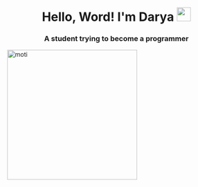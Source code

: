 <h1 align="center">Hello, Word! I'm Darya</a> 
<img src="https://github.com/blackcater/blackcater/raw/main/images/Hi.gif" height="32"/></h1>
<h3 align="center"> A student trying to become a programmer</h3>
<img src="https://i.pinimg.com/736x/15/34/88/153488ba983467042f02a0e7d530e2a0.jpg" alt="moti" width="300">

